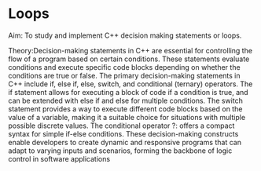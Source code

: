# Loops
Aim: To study and implement C++ decision making statements or loops.

Theory:Decision-making statements in C++ are essential for controlling the flow of a program based on certain conditions. These statements evaluate conditions and execute specific code blocks depending on whether the conditions are true or false. The primary decision-making statements in C++ include if, else if, else, switch, and conditional (ternary) operators. The if statement allows for executing a block of code if a condition is true, and can be extended with else if and else for multiple conditions. The switch statement provides a way to execute different code blocks based on the value of a variable, making it a suitable choice for situations with multiple possible discrete values. The conditional operator ?: offers a compact syntax for simple if-else conditions. These decision-making constructs enable developers to create dynamic and responsive programs that can adapt to varying inputs and scenarios, forming the backbone of logic control in software applications
